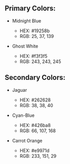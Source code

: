 ## Primary Colors:

- Midnight Blue

  - HEX: #19258b
  - RGB: 25, 37, 139

- Ghost White

  - HEX: #f3f3f5
  - RGB: 243, 243, 245

## Secondary Colors:

- Jaguar

  - HEX: #262628
  - RGB: 38, 38, 40

- Cyan-Blue

  - HEX: #426ba8
  - RGB: 66, 107, 168

- Carrot Orange
  - HEX: #e9971d
  - RGB: 233, 151, 29
